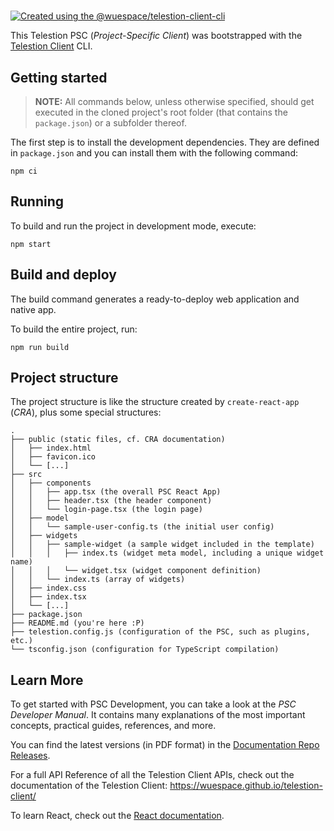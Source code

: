 #

[![Created using the @wuespace/telestion-client-cli](https://img.shields.io/badge/created%20using-%40wuespace%2Ftelestion--client--cli-%23452897)](https://github.com/wuespace/telestion-client/tree/main/packages/telestion-client-cli)

This Telestion PSC (_Project-Specific Client_) was bootstrapped with the
[Telestion Client](https://github.com/wuespace/telestion-client) CLI.

## Getting started

> **NOTE:** All commands below, unless otherwise specified,
> should get executed in the cloned project's root folder (that contains the `package.json`) or a subfolder thereof.

The first step is to install the development dependencies.
They are defined in `package.json` and you can install them with the following command:

```shell script
npm ci
```

## Running

To build and run the project in development mode, execute:

```shell script
npm start
```

## Build and deploy

The build command generates a ready-to-deploy web application and native app.

To build the entire project, run:

```shell script
npm run build
```

## Project structure

The project structure is like the structure created by `create-react-app` (_CRA_), plus some special structures:

```
.
├── public (static files, cf. CRA documentation)
│   ├── index.html
│   ├── favicon.ico
│   └── [...]
├── src
│   ├── components
│   │   ├── app.tsx (the overall PSC React App)
│   │   ├── header.tsx (the header component)
│   │   └── login-page.tsx (the login page)
│   ├── model
│   │   └── sample-user-config.ts (the initial user config)
│   ├── widgets
│   │   ├── sample-widget (a sample widget included in the template)
│   │   │   ├── index.ts (widget meta model, including a unique widget name)
│   │   │   └── widget.tsx (widget component definition)
│   │   └── index.ts (array of widgets)
│   ├── index.css
│   ├── index.tsx
│   └── [...]
├── package.json
├── README.md (you're here :P)
├── telestion.config.js (configuration of the PSC, such as plugins, etc.)
└── tsconfig.json (configuration for TypeScript compilation)
```

## Learn More

To get started with PSC Development, you can take a look at the _PSC Developer Manual_. It contains many explanations of the most important concepts, practical guides, references, and more.

You can find the latest versions (in PDF format) in the [Documentation Repo Releases](https://github.com/wuespace/telestion-docs/releases/latest).

For a full API Reference of all the Telestion Client APIs, check out the documentation of the Telestion Client:
https://wuespace.github.io/telestion-client/

To learn React, check out the [React documentation](https://reactjs.org/).
